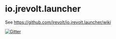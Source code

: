 # io.jrevolt.launcher

See https://github.com/jrevolt/io.jrevolt.launcher/wiki

[![Gitter](https://badges.gitter.im/Join%20Chat.svg)](https://gitter.im/jrevolt/io.jrevolt.launcher?utm_source=badge&utm_medium=badge&utm_campaign=pr-badge&utm_content=badge)
